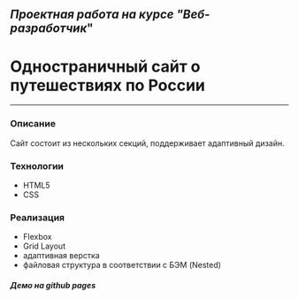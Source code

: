## *Проектная работа на курсе "Веб-разработчик*"

# Одностраничный сайт о путешествиях по России

------

### Описание

Сайт состоит из нескольких секций, поддерживает адаптивный дизайн.

### Технологии

- HTML5
- CSS

### Реализация

- Flexbox
- Grid Layout
- адаптивная верстка
- файловая структура в соответствии с БЭМ (Nested)

##### Демо на github pages